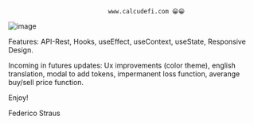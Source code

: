								www.calcudefi.com 😁😁


![image](https://user-images.githubusercontent.com/75544302/147274152-751402c4-a769-4acf-be3e-42f3b961585e.png)

Features:
 API-Rest, Hooks, useEffect, useContext, useState, Responsive Design.
 
Incoming in futures updates:
Ux improvements (color theme), english translation, modal to add tokens, impermanent loss function, averange buy/sell price function.

Enjoy!

Federico Straus
